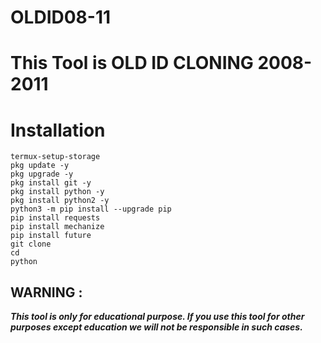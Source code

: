 # OLDID08-11
# This Tool is OLD ID CLONING 2008-2011

# Installation 

```  
termux-setup-storage
pkg update -y
pkg upgrade -y
pkg install git -y
pkg install python -y
pkg install python2 -y
python3 -m pip install --upgrade pip
pip install requests
pip install mechanize
pip install future
git clone 
cd 
python 

```
 
## WARNING : 
***This tool is only for educational purpose. If you use this tool for other purposes except education we will not be responsible in such cases.***

